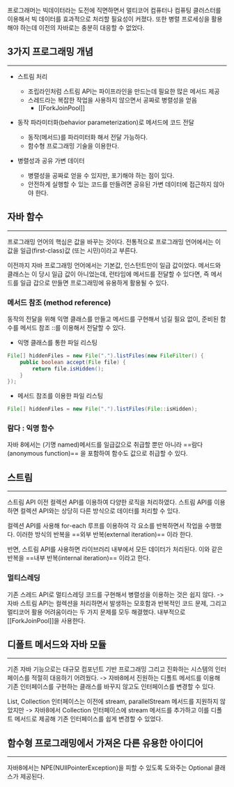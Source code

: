 프로그래머는 빅데이터라는 도전에 직면하면서 멀티코어 컴퓨터나 컴퓨팅 클러스터를 이용해서 빅 데이터를 효과적으로 처리할 필요성이 커졌다. 또한 병렬 프로세싱을 활용해야 하는데 이전의 자바로는 충분히 대응할 수 없었다.

## 3가지 프로그래밍 개념
---
- 스트림 처리
	- 조립라인처럼 스트림 API는 파이프라인을 만드는데 필요한 많은 메서드 제공
	- 스레드라는 복잡한 작업을 사용하지 않으면서 공짜로 병렬성을 얻음
		- [[ForkJoinPool]]
		  
- 동작 파라미터화(behavior parameterization)로 메서드에 코드 전달
	- 동작(메서드)를 파라미터화 해서 전달 가능하다.
	- 함수형 프로그래밍 기술을 이용한다.
	  
- 병렬성과 공유 가변 데이터
	- 병렬성을 공짜로 얻을 수 있지만, 포기해야 하는 점이 있다.
	- 안전하게 실행할 수 있는 코드를 만들려면 공유된 가변 데이터에 접근하지 않아야 한다.

## 자바 함수
---
프로그래밍 언어의 핵심은 값을 바꾸는 것이다.
전통적으로 프로그래밍 언어에서는 이 값을 일급(first-class)값 (또는 시민)이라고 부른다.

이전까지 자바 프로그래밍 언어에서는 기본값, 인스턴트만이 일급 값이었다.
메서드와 클래스는 이 당시 일급 값이 아니었는데, 런타임에 메서드를 전달할 수 있다면, 즉 메서드를 일급 갑으로 만들면 프로그래밍에 유용하게 활용될 수 있다.

### 메서드 참조 (method reference)
동작의 전달을 위해 익명 클래스를 만들고 메서드를 구현해서 넘길 필요 없이, 준비된 함수를 메서드 참조 ::를 이용해서 전달할 수 있다.

- 익명 클래스를 통한 파일 리스팅
```java
File[] hiddenFiles = new File(".").listFiles(new FileFilter() {
    public boolean accept(File file) {
        return file.isHidden();
    }
});
```

- 메서드 참조를 이용한 파일 리스팅
```java
File[] hiddenFiles = new File(".").listFiles(File::isHidden);
```

### 람다 : 익명 함수
자바 8에서는 (기명 named)메서드를 일급값으로 취급할 뿐만 아니라 ==람다(anonymous function)== 을 포함하여 함수도 값으로 취급할 수 있다.

## 스트림
---
스트림 API 이전 컬렉션 API를 이용하여 다양한 로직을 처리하였다.
스트림 API를 이용하면 컬렉션 API와는 상당히 다른 방식으로 데이터를 처리할 수 있다.

컬렉션 API를 사용해 for-each 루프를 이용하여 각 요소를 반복하면서 작업을 수행했다.
이러한 방식의 반복을 ==외부 반복(external iteration)== 이라 한다.

반면, 스트림 API를 사용하면 라이브러리 내부에서 모든 데이터가 처리된다.
이와 같은 반복을 ==내부 반복(internal iteration)== 이라고 한다.

### 멀티스레딩
기존 스레드 API로 멀티스레딩 코드를 구현해서 병렬성을 이용하는 것은 쉽지 않다.
->
자바 스트림 API는 컬렉션을 처리하면서 발생하는 모호함과 반복적인 코드 문제, 그리고 멀티코어 활용 어려움이라는 두 가지 문제를 모두 해결했다.
내부적으로 [[ForkJoinPool]]을 사용한다.

## 디폴트 메서드와 자바 모듈
---
기존 자바 기능으로는 대규모 컴포넌트 기반 프로그래밍 그리고 진화하는 시스템의 인터페이스를 적절히 대응하기 어려웠다.
->
자바8에서 진원하는 디폴트 메서드를 이용해 기존 인터페이스를 구현하는 클래스를 바꾸지 않고도 인터페이스를 변경할 수 있다.

List, Collection 인터페이스는 이전에 stream, parallelStream 메서드를 지원하지 않았지만
->
자바8에서 Collection 인터페이스에 stream 메서드를 추가하고 이를 디폴트 메서드로 제공해 기존 인터페이스를 쉽게 변경할 수 있었다.

## 함수형 프로그래밍에서 가져온 다른 유용한 아이디어
---
자바8에서는 NPE(NUllPointerException)을 피할 수 있도록 도와주는 Optional<T> 클래스가 제공된다.
